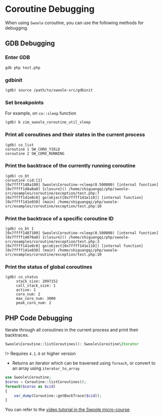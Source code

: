# Coroutine Debugging

When using `Swoole` coroutine, you can use the following methods for debugging.

## GDB Debugging

### Enter GDB <!-- {docsify-ignore} -->

```shell
gdb php test.php
```

### gdbinit <!-- {docsify-ignore} -->

```shell
(gdb) source /path/to/swoole-src/gdbinit
```

### Set breakpoints <!-- {docsify-ignore} -->

For example, on `co::sleep` function

```shell
(gdb) b zim_swoole_coroutine_util_sleep
```

### Print all coroutines and their states in the current process <!-- {docsify-ignore} -->

```shell
(gdb) co_list 
coroutine 1 SW_CORO_YIELD
coroutine 2 SW_CORO_RUNNING
```

### Print the backtrace of the currently running coroutine <!-- {docsify-ignore} -->

```shell
(gdb) co_bt 
coroutine cid:[2]
[0x7ffff148a100] Swoole\Coroutine->sleep(0.500000) [internal function]
[0x7ffff148a0a0] {closure}() /home/shiguangqi/php/swoole-src/examples/coroutine/exception/test.php:7 
[0x7ffff141e0c0] go(object[0x7ffff141e110]) [internal function]
[0x7ffff141e030] (main) /home/shiguangqi/php/swoole-src/examples/coroutine/exception/test.php:10
```

### Print the backtrace of a specific coroutine ID <!-- {docsify-ignore} -->

```shell
(gdb) co_bt 1
[0x7ffff1487100] Swoole\Coroutine->sleep(0.500000) [internal function]
[0x7ffff14870a0] {closure}() /home/shiguangqi/php/swoole-src/examples/coroutine/exception/test.php:3 
[0x7ffff141e0c0] go(object[0x7ffff141e110]) [internal function]
[0x7ffff141e030] (main) /home/shiguangqi/php/swoole-src/examples/coroutine/exception/test.php:10 
```

### Print the status of global coroutines <!-- {docsify-ignore} -->

```shell
(gdb) co_status 
	 stack_size: 2097152
	 call_stack_size: 1
	 active: 1
	 coro_num: 2
	 max_coro_num: 3000
	 peak_coro_num: 2
```

## PHP Code Debugging

Iterate through all coroutines in the current process and print their backtraces.

```php
Swoole\Coroutine::listCoroutines(): Swoole\Coroitine\Iterator
```

!> Requires `4.1.0` or higher version

* Returns an iterator which can be traversed using `foreach`, or convert to an array using `iterator_to_array`

```php
use Swoole\Coroutine;
$coros = Coroutine::listCoroutines();
foreach($coros as $cid)
{
	var_dump(Coroutine::getBackTrace($cid));
}
```

You can refer to the [video tutorial in the Swoole micro-course](https://course.swoole-cloud.com/course-video/66).
